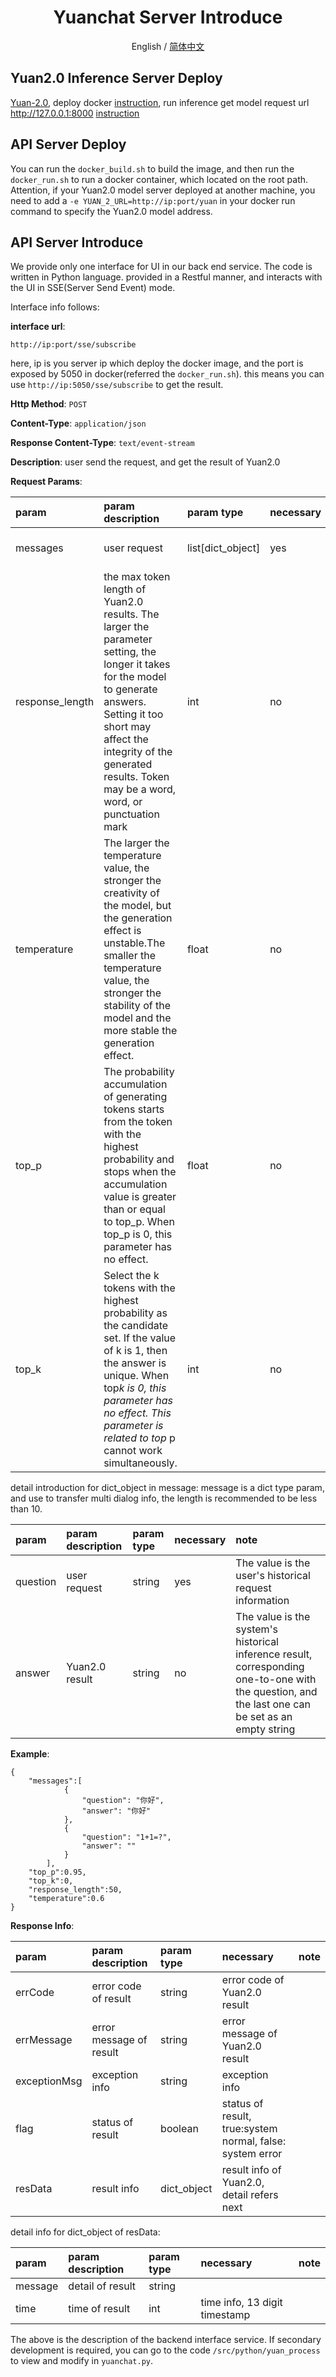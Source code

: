 <div align="center">

# Yuanchat Server Introduce

English / [简体中文](./README.md)

</div>


## Yuan2.0 Inference Server Deploy

[Yuan-2.0](https://github.com/IEIT-Yuan/Yuan-2.0/tree/main), deploy docker [instruction](https://github.com/IEIT-Yuan/Yuan-2.0/blob/main/README-EN.md#quick-start), run inference get model request url http://127.0.0.1:8000 [instruction](https://github.com/IEIT-Yuan/Yuan-2.0/blob/main/docs/inference_server.md)

## API Server Deploy
You can run the `docker_build.sh` to build the image, and then run the `docker_run.sh` to run a docker container, which located on the root path.
Attention, if your Yuan2.0 model server deployed at another machine, you need to add a `-e YUAN_2_URL=http://ip:port/yuan` in your docker run command
to specify the Yuan2.0 model address.

## API Server Introduce

We provide only one interface for UI in our back end service. The code is written in Python language. provided in a
Restful manner, and interacts with the UI in SSE(Server Send Event) mode.

Interface info follows: 

**interface url**: 

`http://ip:port/sse/subscribe`

here, ip is you server ip which deploy the docker image, and the port is exposed by 5050 in docker(referred the `docker_run.sh`).
this means you can use `http://ip:5050/sse/subscribe` to get the result.

**Http Method**: `POST`

**Content-Type**: `application/json`

**Response Content-Type**: `text/event-stream`

**Description**: user send the request, and get the result of Yuan2.0

**Request Params**: 

| param           | param description                                                                                                                                                                                                                                        | param type        | necessary | note                                                             |
| :-------------- | :------------------------------------------------------------------------------------------------------------------------------------------------------------------------------------------------------------------------------------------------------- | :---------------- | :-------- |:-----------------------------------------------------------------|
| messages        | user request                                                                                                                                                                                                                                             | list[dict_object] | yes       | detail info referred bellow                                      |
| response_length | the max token length of Yuan2.0 results. The larger the parameter setting, the longer it takes for the model to generate answers. Setting it too short may affect the integrity of the generated results. Token may be a word, word, or punctuation mark | int               | no        | default value:5000, range[0,8000]                                |
| temperature     | The larger the temperature value, the stronger the creativity of the model, but the generation effect is unstable.The smaller the temperature value, the stronger the stability of the model and the more stable the generation effect.                  | float             | no        | default value:0.6, range:[0,1]                                   |
| top_p           | The probability accumulation of generating tokens starts from the token with the highest probability and stops when the accumulation value is greater than or equal to top_p. When top_p is 0, this parameter has no effect.                             | float             | no        | default value:0.95, range:[0,1], can not be effective with top_k |
| top_k           | Select the k tokens with the highest probability as the candidate set. If the value of k is 1, then the answer is unique. When top*k is 0, this parameter has no effect. This parameter is related to top* p cannot work simultaneously.                 | int               | no        | default value:0, range:[0,10], can not be effective with top_p   |

detail introduction for dict_object in message:
message is a dict type param, and use to transfer multi dialog info, the length is recommended to be less than 10.

| param    | param description | param type | necessary | note                                                                                                                                              |
| :------- | :---------------- | :--------- | :-------- | :------------------------------------------------------------------------------------------------------------------------------------------------ |
| question | user request      | string     | yes       | The value is the user's historical request information                                                                                            |
| answer   | Yuan2.0 result    | string     | no        | The value is the system's historical inference result, corresponding one-to-one with the question, and the last one can be set as an empty string |

**Example**: 

```
{
	"messages":[
            {
                "question": "你好",
                "answer": "你好"
            },
            {
                "question": "1+1=?",
                "answer": ""
            }
        ],
	"top_p":0.95,
	"top_k":0,
	"response_length":50,
	"temperature":0.6
}
```

**Response Info**: 

| param        | param description       | param type  | necessary                                                 | note |
| :----------- | :---------------------- | :---------- |:----------------------------------------------------------| :--- |
| errCode      | error code of result    | string      | error code of Yuan2.0 result                              |
| errMessage   | error message of result | string      | error message of Yuan2.0 result                           |
| exceptionMsg | exception info          | string      | exception info                                            |
| flag         | status of result        | boolean     | status of result, true:system normal, false: system error |
| resData      | result info             | dict_object | result info of Yuan2.0, detail refers next                |

detail info for dict_object of resData:

| param   | param description | param type | necessary                     | note |
| :------ | :---------------- | :--------- | :---------------------------- | :--- |
| message | detail of result  | string     |                               |
| time    | time of result    | int        | time info, 13 digit timestamp |

The above is the description of the backend interface service.
If secondary development is required, you can go to the code `/src/python/yuan_process` to view and modify in `yuanchat.py`.

